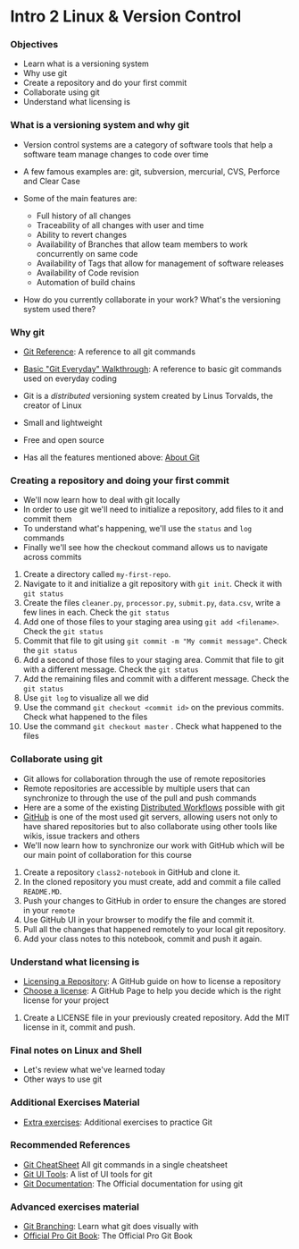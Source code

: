 # Intro 2 Linux & Version Control

### Objectives
* Learn what is a versioning system
* Why use git
* Create a repository and do your first commit
* Collaborate using git
* Understand what licensing is

### What is a versioning system and why git
* Version control systems are a category of software tools that help a software team manage changes to code over time
* A few famous examples are: git, subversion, mercurial, CVS, Perforce and Clear Case
* Some of the main features are:
  * Full history of all changes
  * Traceability of all changes with user and time
  * Ability to revert changes
  * Availability of Branches that allow team members to work concurrently on same code
  * Availability of Tags that allow for management of software releases
  * Availability of Code revision 
  * Automation of build chains

* How do you currently collaborate in your work? What's the versioning system used there?

### Why git
* [Git Reference](https://git-scm.com/docs): A reference to all git commands
* [Basic "Git Everyday" Walkthrough](https://git-scm.com/docs/giteveryday): A reference to basic git commands used on everyday coding

* Git is a *distributed* versioning system created by Linus Torvalds, the creator of Linux
* Small and lightweight
* Free and open source
* Has all the features mentioned above: [About Git](https://git-scm.com/about/)

### Creating a repository and doing your first commit
* We'll now learn how to deal with git locally
* In order to use git we'll need to initialize a repository, add files to it and commit them
* To understand what's happening, we'll use the `status` and `log` commands 
* Finally we'll see how the checkout command allows us to navigate across commits

1. Create a directory called `my-first-repo`. 
2. Navigate to it and initialize a git repository with `git init`. Check it with `git status` 
3. Create the files `cleaner.py`, `processor.py`, `submit.py`, `data.csv`, write a few lines in each. Check the `git status` 
4. Add one of those files to your staging area using `git add <filename>`. Check the `git status` 
5. Commit that file to git using `git commit -m "My commit message"`. Check the `git status`
6. Add a second of those files to your staging area. Commit that file to git with a different message. Check the `git status` 
7. Add the remaining files and commit with a different message. Check the `git status`
8. Use `git log` to visualize all we did
9. Use the command `git checkout <commit id>` on the previous commits. Check what happened to the files
10. Use the command `git checkout master` . Check what happened to the files

### Collaborate using git
* Git allows for collaboration through the use of remote repositories
* Remote repositories are accessible by multiple users that can synchronize to through the use of the pull and push commands
* Here are a some of the existing [Distributed Workflows](https://git-scm.com/book/en/v2/Distributed-Git-Distributed-Workflows) possible with git
* [GitHub](https://github.com/) is one of the most used git servers, allowing users not only to have shared repositories but to also collaborate using other tools like wikis, issue trackers and others
* We'll now learn how to synchronize our work with GitHub which will be our main point of collaboration for this course
 
1. Create a repository `class2-notebook` in GitHub and clone it.
2. In the cloned repository you must create, add and commit a file called `README.MD`.
2. Push your changes to GitHub in order to ensure the changes are stored in your `remote`
3. Use GitHub UI in your browser to modify the file and commit it.
4. Pull all the changes that happened remotely to your local git repository.
5. Add your class notes to this notebook, commit and push it again.

### Understand what licensing is
* [Licensing a Repository](https://help.github.com/en/articles/licensing-a-repository): A GitHub guide on how to license a repository
* [Choose a license](https://choosealicense.com/): A GitHub Page to help you decide which is the right license for your project

1. Create a LICENSE file in your previously created repository. Add the MIT license in it, commit and push.

### Final notes on Linux and Shell
* Let's review what we've learned today
* Other ways to use git

### Additional Exercises Material
* [Extra exercises](./2-git-exercises.md): Additional exercises to practice Git

### Recommended References
* [Git CheatSheet](https://www.atlassian.com/git/tutorials/atlassian-git-cheatsheet) All git commands in a single cheatsheet
* [Git UI Tools](https://git-scm.com/downloads/guis/): A list of UI tools for git
* [Git Documentation](https://git-scm.com/doc): The Official documentation for using git

### Advanced exercises material
* [Git Branching](https://learngitbranching.js.org/): Learn what git does visually with 
* [Official Pro Git Book](https://git-scm.com/book/en/v2): The Official Pro Git Book